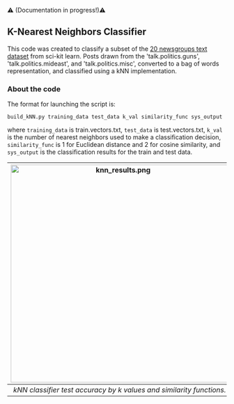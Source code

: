 :warning: (Documentation in progress!):warning:

K-Nearest Neighbors Classifier
---

This code was created to classify a subset of the [20 newsgroups text dataset](https://scikit-learn.org/0.19/datasets/twenty_newsgroups.html) from sci-kit learn. Posts drawn from the 'talk.politics.guns', 'talk.politics.mideast', and 'talk.politics.misc', converted to a bag of words representation, and classified using a kNN implementation.

### About the code

The format for launching the script is:  

```build_kNN.py training_data test_data k_val similarity_func sys_output```

where ```training_data``` is train.vectors.txt, ```test_data``` is test.vectors.txt, ```k_val``` is the number of nearest neighbors used to make a classification decision, ```similarity_func``` is 1 for Euclidean distance and 2 for cosine similarity, and ```sys_output``` is the classification results for the train and test data.

| <img src="knn_results.png" alt="knn_results.png" width="500"/> | 
|:--:| 
| *kNN classifier test accuracy by k values and similarity functions.* |
